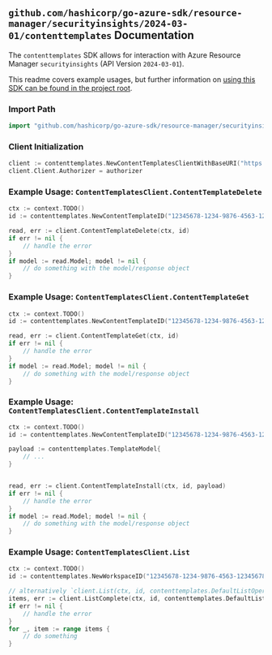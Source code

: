 
## `github.com/hashicorp/go-azure-sdk/resource-manager/securityinsights/2024-03-01/contenttemplates` Documentation

The `contenttemplates` SDK allows for interaction with Azure Resource Manager `securityinsights` (API Version `2024-03-01`).

This readme covers example usages, but further information on [using this SDK can be found in the project root](https://github.com/hashicorp/go-azure-sdk/tree/main/docs).

### Import Path

```go
import "github.com/hashicorp/go-azure-sdk/resource-manager/securityinsights/2024-03-01/contenttemplates"
```


### Client Initialization

```go
client := contenttemplates.NewContentTemplatesClientWithBaseURI("https://management.azure.com")
client.Client.Authorizer = authorizer
```


### Example Usage: `ContentTemplatesClient.ContentTemplateDelete`

```go
ctx := context.TODO()
id := contenttemplates.NewContentTemplateID("12345678-1234-9876-4563-123456789012", "example-resource-group", "workspaceName", "templateId")

read, err := client.ContentTemplateDelete(ctx, id)
if err != nil {
	// handle the error
}
if model := read.Model; model != nil {
	// do something with the model/response object
}
```


### Example Usage: `ContentTemplatesClient.ContentTemplateGet`

```go
ctx := context.TODO()
id := contenttemplates.NewContentTemplateID("12345678-1234-9876-4563-123456789012", "example-resource-group", "workspaceName", "templateId")

read, err := client.ContentTemplateGet(ctx, id)
if err != nil {
	// handle the error
}
if model := read.Model; model != nil {
	// do something with the model/response object
}
```


### Example Usage: `ContentTemplatesClient.ContentTemplateInstall`

```go
ctx := context.TODO()
id := contenttemplates.NewContentTemplateID("12345678-1234-9876-4563-123456789012", "example-resource-group", "workspaceName", "templateId")

payload := contenttemplates.TemplateModel{
	// ...
}


read, err := client.ContentTemplateInstall(ctx, id, payload)
if err != nil {
	// handle the error
}
if model := read.Model; model != nil {
	// do something with the model/response object
}
```


### Example Usage: `ContentTemplatesClient.List`

```go
ctx := context.TODO()
id := contenttemplates.NewWorkspaceID("12345678-1234-9876-4563-123456789012", "example-resource-group", "workspaceName")

// alternatively `client.List(ctx, id, contenttemplates.DefaultListOperationOptions())` can be used to do batched pagination
items, err := client.ListComplete(ctx, id, contenttemplates.DefaultListOperationOptions())
if err != nil {
	// handle the error
}
for _, item := range items {
	// do something
}
```
